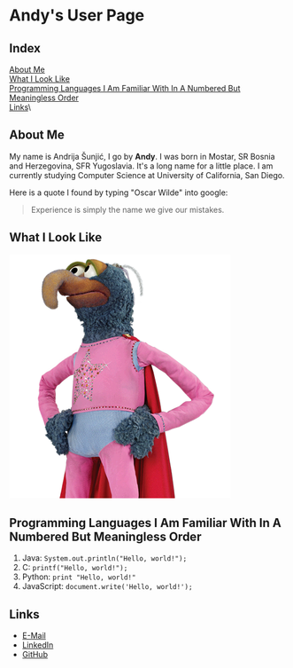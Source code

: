 # Andy's User Page

## Index
[About Me](https://github.com/andrija-s/110-Lab1/blob/main/index.md#about-me)\
[What I Look Like](https://github.com/andrija-s/110-Lab1/blob/main/index.md#what-i-look-like)\
[Programming Languages I Am Familiar With In A Numbered But Meaningless Order](https://github.com/andrija-s/110-Lab1/blob/main/index.md#programming-languages-i-am-familiar-with-in-a-numbered-but-meaningless-order)\
[Links](https://github.com/andrija-s/110-Lab1/blob/main/index.md#links)\

## About Me
My name is Andrija Šunjić, I go by **Andy**. I was born in Mostar, SR Bosnia and Herzegovina, SFR Yugoslavia. It's a long name for a little place. I am currently studying Computer Science at University of California, San Diego.

Here is a quote I found by typing "Oscar Wilde" into google:
>Experience is simply the name we give our mistakes.

## What I Look Like
![Picture of me](raw-powerlifting.png)

## Programming Languages I Am Familiar With In A Numbered But Meaningless Order
1. Java:       ```System.out.println("Hello, world!");```
2. C:          ```printf("Hello, world!");```
3. Python:     ```print "Hello, world!"```
4. JavaScript: ```document.write('Hello, world!');```

## Links
- [E-Mail](mailto:asunjic@ucsd.edu)
- [LinkedIn](www.linkedin.com/in/andrija-sunjic)
- [GitHub](https://github.com/andrija-s)